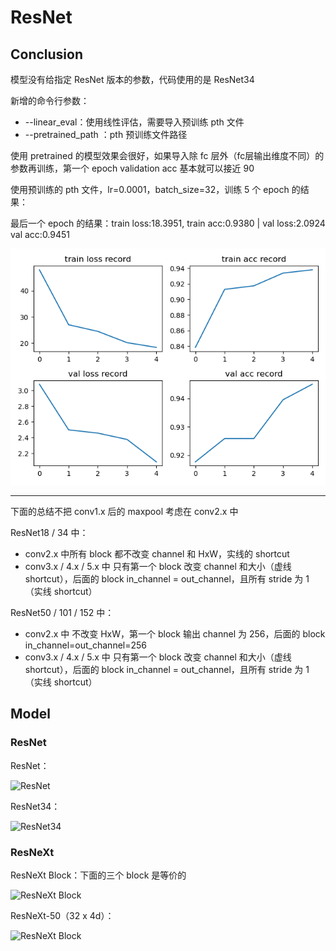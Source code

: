 # ResNet

## Conclusion

模型没有给指定 ResNet 版本的参数，代码使用的是 ResNet34

新增的命令行参数：
 
 - --linear_eval：使用线性评估，需要导入预训练 pth 文件
 - --pretrained_path <path>：pth 预训练文件路径

使用 pretrained 的模型效果会很好，如果导入除 fc 层外（fc层输出维度不同）的参数再训练，第一个 epoch validation acc 基本就可以接近 90

使用预训练的 pth 文件，lr=0.0001，batch_size=32，训练 5 个 epoch 的结果：

最后一个 epoch 的结果：train loss:18.3951, train acc:0.9380 | val loss:2.0924 val acc:0.9451

![result](./output/result.png)

---

下面的总结不把 conv1.x 后的 maxpool 考虑在 conv2.x 中

ResNet18 / 34  中：

- conv2.x 中所有 block 都不改变 channel 和 HxW，实线的 shortcut
- conv3.x / 4.x / 5.x 中 只有第一个 block 改变 channel 和大小（虚线 shortcut），后面的 block in_channel = out_channel，且所有 stride 为 1（实线 shortcut）

ResNet50 / 101 / 152  中：

- conv2.x 中 不改变 HxW，第一个 block 输出 channel 为 256，后面的 block in_channel=out_channel=256
- conv3.x / 4.x / 5.x 中 只有第一个 block 改变 channel 和大小（虚线 shortcut），后面的 block in_channel = out_channel，且所有 stride 为 1（实线 shortcut）


## Model

### ResNet

ResNet：

![ResNet](https://cdn.jsdelivr.net/gh/hucorz/image-processing-by-dl/img/classification/ResNet.png)

ResNet34：

![ResNet34](https://cdn.jsdelivr.net/gh/hucorz/image-processing-by-dl/img/classification/ResNet34.png)

### ResNeXt

ResNeXt Block：下面的三个 block 是等价的

![ResNeXt Block](https://cdn.jsdelivr.net/gh/hucorz/image-processing-by-dl/img/classification/ResNeXt_Block.png)

ResNeXt-50（32 x 4d）：

![ResNeXt Block](https://cdn.jsdelivr.net/gh/hucorz/image-processing-by-dl/img/classification/ResNeXt50.png)